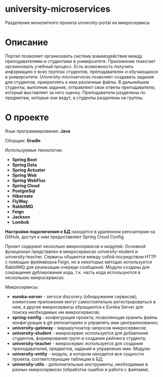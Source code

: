 # university-microservices
Разделение монолитного проекта university-portal на микросервисы 
# Описание
Портал позволяет организовать систему взаимодействия между преподавателями и студентами в университете. Приложение помогает организовать учебный процесс. 
Есть возможность получить информацию о всех группах студентов, преподавателях и обучающихся в университете. University-microservices 
позволяет создавать задания для студентов, прикреплять к ним различные файлы. В дальнейшем студенты, выполнив задание, отправляют свои ответы преподавателю,
который выставляет за него оценку. Преподаватели разделены по предметам, которые они ведут, а студенты разделены на группы.

# О проекте
Язык программирования: **Java**

Сборщик: **Gradle**

Используемые технологии:

- **Spring Boot**
- **Spring Data**
- **Spring Actuator**
- **Spring Web**
- **Spring WebFlux**
- **Spring Cloud**
- **PostgreSql**
- **Hibernate**
- **FlyWay**
- **RabbitMQ**
- **Feign**
- **Jackson**
- **Lombok**

**Настройки подключения к БД** находятся в удаленном репозитории на GitHub, доступ к ним предоставляет Spring Cloud Config.

Проект содержит несколько микросервисов и модулей. Основной функционал представлен в микросервисах university-student и university-teacher. 
Сервисы общаются между собой посредством HTTP с помощью фреймворка Feign, но в некоторых методах используется RabbitMQ для реализации очереди сообщений.
Модули созданы для сокращения дублирования кода, т.к. часть кода используются в нескольких микросервисах.

Микросервисы:
- **eureka-server** - service discovery (обнаружение сервисов); клиентские приложения могут самостоятельно регистрироваться в нем, а другие микросервисы обращаются к Eureka Server для поиска необходимых им микросервисов;
- **spring-config** - конфигурация проекта, позволяющая хранить файлы конфигурации в git-репозиториях и управлять ими централизованно;
- **university-gateway** - маршрутизатор запросов микросервисов;
- **university-student** - микросервис используется для добавления студентов, формирования групп и создания рейтинга студента;
- **university-teacher** - микросервис используется для создания преподавателей, предметов, заданий и управления ими.
Модули:
- **university-entity** - модуль, в котором находятся все сущности проекта, соответствующие таблицам в БД;
- **university-utils** - дополнительные инструменты, необходимые в разных микросервисах (обработка ошибок и работа с файлами).
